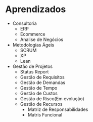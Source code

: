 # Aprendizados
* Consultoria
  * ERP
  * Ecommerce
  * Analise de Negócios
* Metodologias Ágeis 
  * SCRUM
  * XP
  * Lean
* Gestão de Projetos 
  * Status Report
  * Gestão de Requisitos
  * Gestão de Demandas
  * Gestão de Tempo
  * Gestão de Custos
  * Gestão de Risco(Em evolução)
  * Gestão de Recursos
    * Matriz de Responsabilidades
    * Matris Funcional
